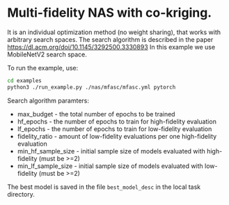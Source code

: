 # Multi-fidelity NAS with co-kriging.

It is an individual optimization method (no weight sharing), that works with arbitrary search spaces.
The search algorithm is described in the paper https://dl.acm.org/doi/10.1145/3292500.3330893
In this example we use MobileNetV2 search space.

To run the example, use:
```bash
cd examples
python3 ./run_example.py ./nas/mfasc/mfasc.yml pytorch
```

Search algorithm paramters:
* max_budget - the total number of epochs to be trained
* hf_epochs - the number of epochs to train for high-fidelity evaluation
* lf_epochs - the number of epochs to train for low-fidelity evaluation
* fidelity_ratio - amount of low-fidelity evaluations per one high-fidelity evaluation
* min_hf_sample_size - initial sample size of models evaluated with high-fidelity (must be >=2)
* min_lf_sample_size - initial sample size of models evaluated with low-fidelity (must be >=2)

The best model is saved in the file ```best_model_desc``` in the local task directory.

